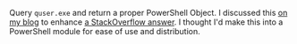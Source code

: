 Query `quser.exe` and return a proper PowerShell Object.
I discussed this [on my blog](http://blog.vertigion.com/2018/04/27/terminal_server_sessions/) to enhance [a StackOverflow answer](https://stackoverflow.com/a/49042770/615422).
I thought I'd make this into a PowerShell module for ease of use and distribution.
